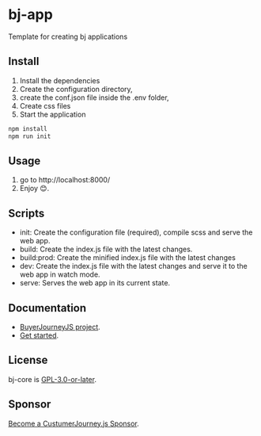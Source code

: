 # bj-app
Template for creating bj applications
## Install

1. Install the dependencies
2. Create the configuration directory,
3. create the conf.json file inside the .env folder,
4. Create css files
5. Start the application

 ```bash
npm install
npm run init
```
## Usage
1. go to http://localhost:8000/
2. Enjoy 😊.
## Scripts
- init: Create the configuration file (required), compile scss and serve the web app.
- build: Create the index.js file with the latest changes.
- build:prod: Create the minified index.js file with the latest changes
- dev: Create the index.js file with the latest changes and serve it to the web app in watch mode.
- serve: Serves the web app in its current state.
## Documentation 
- [BuyerJourneyJS project](https://buyerjourney.ninja/).
- [Get started](https://buyerjourney.ninja/get-started).
## License
bj-core is [GPL-3.0-or-later](./LICENSE).
## Sponsor
[Become a CustumerJourney.js Sponsor](https://customerjourney.ninja/sponsor/).


